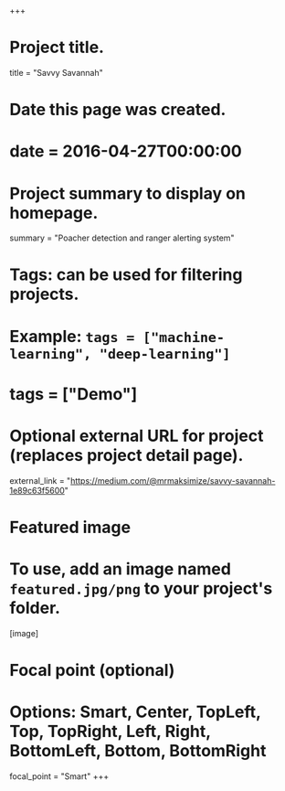 +++
# Project title.
title = "Savvy Savannah"

# Date this page was created.
# date = 2016-04-27T00:00:00

# Project summary to display on homepage.
summary = "Poacher detection and ranger alerting system"

# Tags: can be used for filtering projects.
# Example: `tags = ["machine-learning", "deep-learning"]`
# tags = ["Demo"]

# Optional external URL for project (replaces project detail page).
external_link = "https://medium.com/@mrmaksimize/savvy-savannah-1e89c63f5600"

# Featured image
# To use, add an image named `featured.jpg/png` to your project's folder.
[image]
  # Focal point (optional)
  # Options: Smart, Center, TopLeft, Top, TopRight, Left, Right, BottomLeft, Bottom, BottomRight
  focal_point = "Smart"
+++
